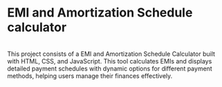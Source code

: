 # EMI and Amortization Schedule calculator
<br>
This project consists of a EMI and Amortization Schedule Calculator built with HTML, CSS, and JavaScript. This tool calculates EMIs and displays detailed payment schedules with dynamic options for different payment methods, helping users manage their finances effectively.
